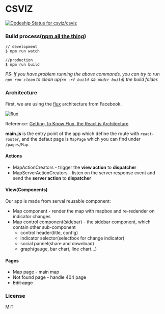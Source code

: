 CSVIZ
==========

[ ![Codeship Status for csviz/csviz](https://codeship.com/projects/f910fb50-581b-0132-4456-2264a2250d8e/status?branch=master)](https://codeship.com/projects/50001)

### Build process([npm all the thing](www.substack.net/task_automation_with_npm_run))

```
// development
$ npm run watch

//production
$ npm run build
```

_PS: If you have problem running the above commands, you can try to run `npm run clean` to clean up(`rm -rf build && mkdir build`) the build folder._

### Architecture

First, we are using the [flux](http://facebook.github.io/flux/) architecture from Facebook.

![flux](https://cloud.githubusercontent.com/assets/1183541/4838381/103d4aee-5fe8-11e4-9b17-f6551f340ae7.png)

Reference: [Getting To Know Flux, the React.js Architecture](http://scotch.io/tutorials/javascript/getting-to-know-flux-the-react-js-architecture)

**main.js** is the entry point of the app which define the route with `react-router`, and the defaut page is `MapPage` which you can find under `/pages/Map`.

#### Actions

* MapActionCreators - trigger the **view action** to **dispatcher**
* MapServerActionCreators - listen on the server response event and send the **server action** to **dispatcher**


#### View(Components)

Our app is made from serval reusable component:

* Map component - render the map with mapbox and re-redender on indicator changes
* Map control component(sidebar) - the sidebar component, which contain other sub-component
  - control header(title, config)
  - indicator selector(selectbox for change indicator)
  - social pannel(share and download)
  - graph(gauge, bar chart, line chart...)

#### Pages

* Map page - main map
* Not found page - handle 404 page
* <del>Edit apge</del>

### License
MIT